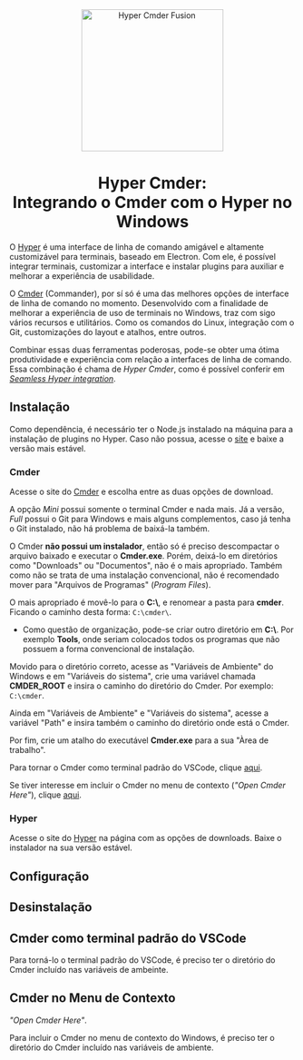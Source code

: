 
<div align="center">
  <img width="250px" src="https://user-images.githubusercontent.com/9125404/90842591-13507300-e336-11ea-8a08-c5453c3becbf.png" alt="Hyper Cmder Fusion" title="Hyper Cmder Fusion" />
</div>

<h1 align="center">Hyper Cmder:<br />Integrando o Cmder com o Hyper no Windows</h1>

O [Hyper](https://hyper.is) é uma interface de linha de comando amigável e altamente customizável para terminais, baseado em Electron. Com ele, é possível integrar terminais, customizar a interface e instalar plugins para auxiliar e melhorar a experiência de usabilidade.

O [Cmder](https://cmder.net) (Commander), por sí só é uma das melhores opções de interface de linha de comando no momento. Desenvolvido com a finalidade de melhorar a experiência de uso de terminais no Windows, traz com sigo vários recursos e utilitários. Como os comandos do Linux, integração com o Git, customizações do layout e atalhos, entre outros.

Combinar essas duas ferramentas poderosas, pode-se obter uma ótima produtividade e experiência com relação a interfaces de linha de comando. Essa combinação é chama de *Hyper Cmder*, como é possível conferir em [*Seamless Hyper integration*](https://github.com/cmderdev/cmder/wiki/Seamless-Hyper-integration).

## Instalação

Como dependência, é necessário ter o Node.js instalado na máquina para a instalação de plugins no Hyper. Caso não possua, acesse o [site](https://nodejs.org/en) e baixe a versão mais estável.

### Cmder

Acesse o site do [Cmder](https://cmder.net) e escolha entre as duas opções de download.

A opção *Mini* possui somente o terminal Cmder e nada mais. Já a versão, *Full* possui o Git para Windows e mais alguns complementos, caso já tenha o Git instalado, não há problema de baixá-la também.

O Cmder **não possui um instalador**, então só é preciso descompactar o arquivo baixado e executar o **Cmder.exe**. Porém, deixá-lo em diretórios como "Downloads" ou "Documentos", não é o mais apropriado. Também como não se trata de uma instalação convencional, não é recomendado mover para "Arquivos de Programas" (*Program Files*).

O mais apropriado é movê-lo para o **C:\\**, e renomear a pasta para **cmder**. Ficando o caminho desta forma: `C:\cmder\`.

- Como questão de organização, pode-se criar outro diretório em **C:\\**. Por exemplo **Tools**, onde seriam colocados todos os programas que não possuem a forma convencional de instalação.

Movido para o diretório correto, acesse as "Variáveis de Ambiente" do Windows e em "Variáveis do sistema", crie uma variável chamada **CMDER_ROOT** e insira o caminho do diretório do Cmder. Por exemplo: `C:\cmder`.

Ainda em "Variáveis de Ambiente" e "Variáveis do sistema", acesse a variável "Path" e insira também o caminho do diretório onde está o Cmder.

Por fim, crie um atalho do executável **Cmder.exe** para a sua "Àrea de trabalho".

Para tornar o Cmder como terminal padrão do VSCode, clique [aqui](#cmder-como-terminal-padrão-do-vscode).

Se tiver interesse em incluir o Cmder no menu de contexto (*"Open Cmder Here"*), clique [aqui](#cmder-no-menu-de-contexto).

### Hyper

Acesse o site do [Hyper](https://hyper.is/#installation) na página com as opções de downloads. Baixe o instalador na sua versão estável.



## Configuração

## Desinstalação

## Cmder como terminal padrão do VSCode

Para torná-lo o terminal padrão do VSCode, é preciso ter o diretório do Cmder incluído nas variáveis de ambeinte.

## Cmder no Menu de Contexto

*"Open Cmder Here"*.

Para incluir o Cmder no menu de contexto do Windows, é preciso ter o diretório do Cmder incluído nas variáveis de ambiente.
